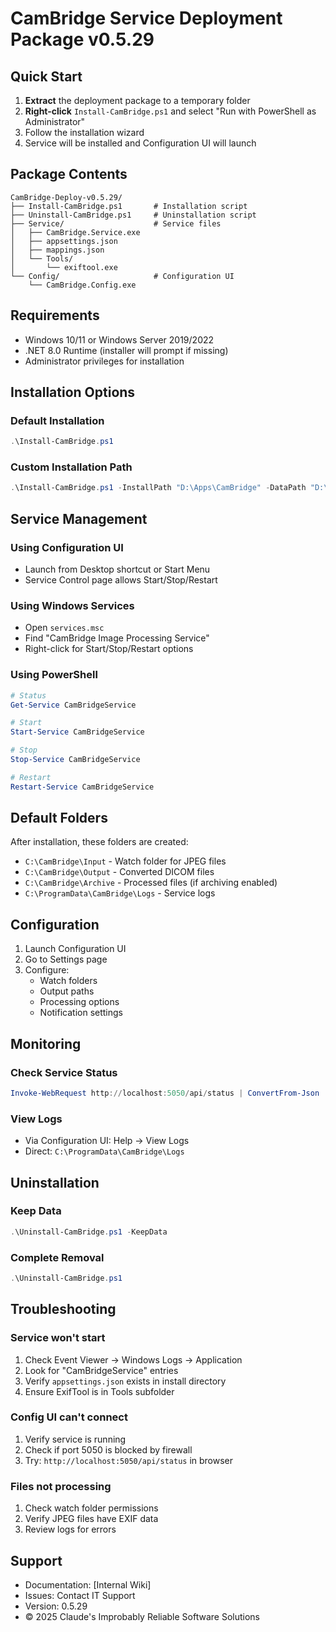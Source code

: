 # CamBridge Service Deployment Package v0.5.29

## Quick Start

1. **Extract** the deployment package to a temporary folder
2. **Right-click** `Install-CamBridge.ps1` and select "Run with PowerShell as Administrator"
3. Follow the installation wizard
4. Service will be installed and Configuration UI will launch

## Package Contents

```
CamBridge-Deploy-v0.5.29/
├── Install-CamBridge.ps1       # Installation script
├── Uninstall-CamBridge.ps1     # Uninstallation script
├── Service/                    # Service files
│   ├── CamBridge.Service.exe
│   ├── appsettings.json
│   ├── mappings.json
│   └── Tools/
│       └── exiftool.exe
└── Config/                     # Configuration UI
    └── CamBridge.Config.exe
```

## Requirements

- Windows 10/11 or Windows Server 2019/2022
- .NET 8.0 Runtime (installer will prompt if missing)
- Administrator privileges for installation

## Installation Options

### Default Installation
```powershell
.\Install-CamBridge.ps1
```

### Custom Installation Path
```powershell
.\Install-CamBridge.ps1 -InstallPath "D:\Apps\CamBridge" -DataPath "D:\CamBridgeData"
```

## Service Management

### Using Configuration UI
- Launch from Desktop shortcut or Start Menu
- Service Control page allows Start/Stop/Restart

### Using Windows Services
- Open `services.msc`
- Find "CamBridge Image Processing Service"
- Right-click for Start/Stop/Restart options

### Using PowerShell
```powershell
# Status
Get-Service CamBridgeService

# Start
Start-Service CamBridgeService

# Stop
Stop-Service CamBridgeService

# Restart
Restart-Service CamBridgeService
```

## Default Folders

After installation, these folders are created:
- `C:\CamBridge\Input` - Watch folder for JPEG files
- `C:\CamBridge\Output` - Converted DICOM files
- `C:\CamBridge\Archive` - Processed files (if archiving enabled)
- `C:\ProgramData\CamBridge\Logs` - Service logs

## Configuration

1. Launch Configuration UI
2. Go to Settings page
3. Configure:
   - Watch folders
   - Output paths
   - Processing options
   - Notification settings

## Monitoring

### Check Service Status
```powershell
Invoke-WebRequest http://localhost:5050/api/status | ConvertFrom-Json
```

### View Logs
- Via Configuration UI: Help → View Logs
- Direct: `C:\ProgramData\CamBridge\Logs`

## Uninstallation

### Keep Data
```powershell
.\Uninstall-CamBridge.ps1 -KeepData
```

### Complete Removal
```powershell
.\Uninstall-CamBridge.ps1
```

## Troubleshooting

### Service won't start
1. Check Event Viewer → Windows Logs → Application
2. Look for "CamBridgeService" entries
3. Verify `appsettings.json` exists in install directory
4. Ensure ExifTool is in Tools subfolder

### Config UI can't connect
1. Verify service is running
2. Check if port 5050 is blocked by firewall
3. Try: `http://localhost:5050/api/status` in browser

### Files not processing
1. Check watch folder permissions
2. Verify JPEG files have EXIF data
3. Review logs for errors

## Support

- Documentation: [Internal Wiki]
- Issues: Contact IT Support
- Version: 0.5.29
- © 2025 Claude's Improbably Reliable Software Solutions
